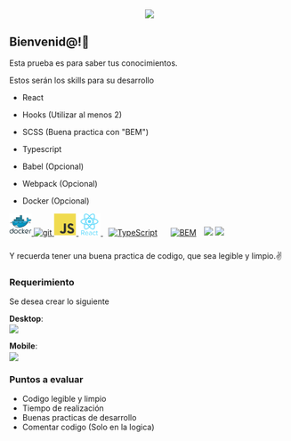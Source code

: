 <div align="center">
<a href="https://elcomercio.pe/" target="_blank" rel="noreferrer"> 
<img src="https://i.imgur.com/6rzSKUD.png" align="center" />
</a>
</div>  

## Bienvenid@!👋

Esta prueba es para saber tus conocimientos.

Estos serán los skills para su desarrollo

- React  

- Hooks (Utilizar al menos 2)
  
- SCSS (Buena practica con "BEM")

- Typescript

- Babel (Opcional) 

- Webpack (Opcional) 

- Docker (Opcional) 

<a href="https://www.docker.com/" target="_blank" rel="noreferrer"> <img src="https://raw.githubusercontent.com/devicons/devicon/master/icons/docker/docker-original-wordmark.svg" alt="docker" width="40" height="40"/> </a> <a href="https://git-scm.com/" target="_blank" rel="noreferrer"> <img src="https://www.vectorlogo.zone/logos/git-scm/git-scm-icon.svg" alt="git" width="40" height="40"/> </a> <a href="https://developer.mozilla.org/en-US/docs/Web/JavaScript" target="_blank" rel="noreferrer"> <img src="https://raw.githubusercontent.com/devicons/devicon/master/icons/javascript/javascript-original.svg" alt="javascript" width="40" height="40"/> </a> <a href="https://reactjs.org/" target="_blank" rel="noreferrer"> <img src="https://raw.githubusercontent.com/devicons/devicon/master/icons/react/react-original-wordmark.svg" alt="react" width="40" height="40"/> </a> <a href="https://www.typescriptlang.org/" target="_blank"><img style="margin: 10px" src="https://profilinator.rishav.dev/skills-assets/typescript-original.svg" alt="TypeScript" height="50"></a> <a href="http://getbem.com/" target="_blank"><img style="margin: 10px" src="https://profilinator.rishav.dev/skills-assets/bem.svg" alt="BEM" height="50"></a> <a href="https://webpack.js.org" target="_blank"><img src="https://cdn.jsdelivr.net/gh/devicons/devicon/icons/webpack/webpack-original.svg" /></a> <a href="https://babeljs.io" target="_blank"><img src="https://cdn.jsdelivr.net/gh/devicons/devicon/icons/babel/babel-original.svg" /></a> 



  

Y recuerda tener una buena practica de codigo, que sea legible y limpio.✌️

### Requerimiento
Se desea crear lo siguiente

<b>Desktop</b>:<br>
<img src="https://i.imgur.com/OXh23KC.png" align="center" />

<b>Mobile</b>:<br>
<img src="https://i.imgur.com/w1GFN2z.png" align="center" />

### Puntos a evaluar
- Codigo legible y limpio
- Tiempo de realización
- Buenas practicas de desarrollo
- Comentar codigo (Solo en la logica)